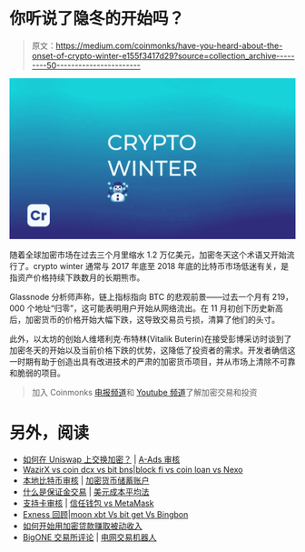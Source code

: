 # 你听说了隐冬的开始吗？

> 原文：<https://medium.com/coinmonks/have-you-heard-about-the-onset-of-crypto-winter-e155f3417d29?source=collection_archive---------50----------------------->

![](img/d7893f5f5ee1698cdfae4bb8fdb410fa.png)

随着全球加密市场在过去三个月里缩水 1.2 万亿美元，加密冬天这个术语又开始流行了。crypto winter 通常与 2017 年底至 2018 年底的比特币市场低迷有关，是指资产价格持续下跌数月的长期熊市。

Glassnode 分析师声称，链上指标指向 BTC 的悲观前景——过去一个月有 219，000 个地址“归零”，这可能表明用户开始从网络流出。在 11 月初创下历史新高后，加密货币的价格开始大幅下跌，这导致交易员亏损，清算了他们的头寸。

此外，以太坊的创始人维塔利克·布特林(Vitalik Buterin)在接受彭博采访时谈到了加密冬天的开始以及当前价格下跌的优势，这降低了投资者的需求。开发者确信这一时期有助于创造出具有改进技术的严肃的加密货币项目，并从市场上清除不可靠和脆弱的项目。

> 加入 Coinmonks [电报频道](https://t.me/coincodecap)和 [Youtube 频道](https://www.youtube.com/c/coinmonks/videos)了解加密交易和投资

# 另外，阅读

*   [如何在 Uniswap 上交换加密？](https://coincodecap.com/swap-crypto-on-uniswap) | [A-Ads 审核](https://coincodecap.com/a-ads-review)
*   [WazirX vs coin dcx vs bit bns](/coinmonks/wazirx-vs-coindcx-vs-bitbns-149f4f19a2f1)|[block fi vs coin loan vs Nexo](/coinmonks/blockfi-vs-coinloan-vs-nexo-cb624635230d)
*   [本地比特币审核](/coinmonks/localbitcoins-review-6cc001c6ed56) | [加密货币储蓄账户](https://coincodecap.com/cryptocurrency-savings-accounts)
*   [什么是保证金交易](https://coincodecap.com/margin-trading) | [美元成本平均法](https://coincodecap.com/dca)
*   [支持卡审核](https://coincodecap.com/uphold-card-review) | [信任钱包 vs MetaMask](https://coincodecap.com/trust-wallet-vs-metamask)
*   [Exness 回顾](https://coincodecap.com/exness-review)|[moon xbt Vs bit get Vs Bingbon](https://coincodecap.com/bingbon-vs-bitget-vs-moonxbt)
*   [如何开始用加密贷款赚取被动收入](https://coincodecap.com/passive-income-crypto-lending)
*   [BigONE 交易所评论](/coinmonks/bigone-exchange-review-64705d85a1d4) | [电网交易机器人](https://coincodecap.com/grid-trading)